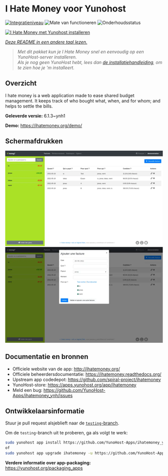 <!--
NB: Deze README is automatisch gegenereerd door <https://github.com/YunoHost/apps/tree/master/tools/readme_generator>
Hij mag NIET handmatig aangepast worden.
-->

# I Hate Money voor Yunohost

[![Integratieniveau](https://apps.yunohost.org/badge/integration/ihatemoney)](https://ci-apps.yunohost.org/ci/apps/ihatemoney/)
![Mate van functioneren](https://apps.yunohost.org/badge/state/ihatemoney)
![Onderhoudsstatus](https://apps.yunohost.org/badge/maintained/ihatemoney)

[![I Hate Money met Yunohost installeren](https://install-app.yunohost.org/install-with-yunohost.svg)](https://install-app.yunohost.org/?app=ihatemoney)

*[Deze README in een andere taal lezen.](./ALL_README.md)*

> *Met dit pakket kun je I Hate Money snel en eenvoudig op een YunoHost-server installeren.*  
> *Als je nog geen YunoHost hebt, lees dan [de installatiehandleiding](https://yunohost.org/install), om te zien hoe je 'm installeert.*

## Overzicht

I hate money is a web application made to ease shared budget management. It keeps track of who bought what, when, and for whom; and helps to settle the bills.


**Geleverde versie:** 6.1.3~ynh1

**Demo:** <https://ihatemoney.org/demo/>

## Schermafdrukken

![Schermafdrukken van I Hate Money](./doc/screenshots/screenshot_1_global.webp)
![Schermafdrukken van I Hate Money](./doc/screenshots/screenshot_2_new_operation.webp)

## Documentatie en bronnen

- Officiele website van de app: <http://ihatemoney.org/>
- Officiele beheerdersdocumentatie: <https://ihatemoney.readthedocs.org/>
- Upstream app codedepot: <https://github.com/spiral-project/ihatemoney>
- YunoHost-store: <https://apps.yunohost.org/app/ihatemoney>
- Meld een bug: <https://github.com/YunoHost-Apps/ihatemoney_ynh/issues>

## Ontwikkelaarsinformatie

Stuur je pull request alsjeblieft naar de [`testing`-branch](https://github.com/YunoHost-Apps/ihatemoney_ynh/tree/testing).

Om de `testing`-branch uit te proberen, ga als volgt te werk:

```bash
sudo yunohost app install https://github.com/YunoHost-Apps/ihatemoney_ynh/tree/testing --debug
of
sudo yunohost app upgrade ihatemoney -u https://github.com/YunoHost-Apps/ihatemoney_ynh/tree/testing --debug
```

**Verdere informatie over app-packaging:** <https://yunohost.org/packaging_apps>
